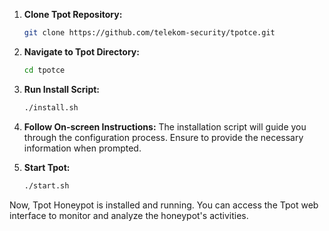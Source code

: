1. **Clone Tpot Repository:**
   ```bash
   git clone https://github.com/telekom-security/tpotce.git
   ```

2. **Navigate to Tpot Directory:**
   ```bash
   cd tpotce
   ```

3. **Run Install Script:**
   ```bash
   ./install.sh
   ```

4. **Follow On-screen Instructions:**
   The installation script will guide you through the configuration process. Ensure to provide the necessary information when prompted.

5. **Start Tpot:**
   ```bash
   ./start.sh

Now, Tpot Honeypot is installed and running. You can access the Tpot web interface to monitor and analyze the honeypot's activities.

